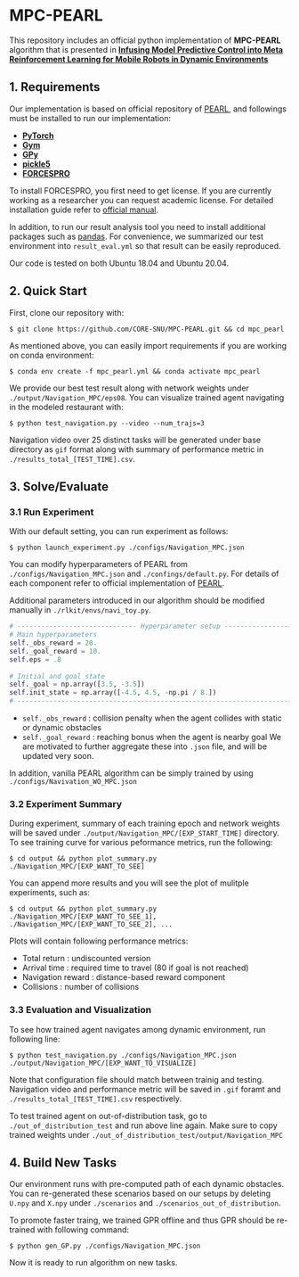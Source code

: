 MPC-PEARL
====================================================

This repository includes an official python implementation of **MPC-PEARL** algorithm that is presented in **[Infusing Model Predictive Control into Meta Reinforcement Learning for Mobile Robots in Dynamic Environments][paper_link]**


## 1. Requirements
Our implementation is based on official repository of [PEARL][PEARL], and followings must be installed to run our implementation:
- **[PyTorch][Pytorch]**
- **[Gym][Gym]**
- **[GPy][GPy]**
- **[pickle5][pickle5]**
- **[FORCESPRO][FORCESPRO]**

To install FORCESPRO, you first need to get license. If you are currently working as a researcher you can request academic license. For detailed installation guide refer to [official manual][FORCESPRO_manual].

In addition, to run our result analysis tool you need to install additional packages such as [pandas][pandas]. For convenience, we summarized our test environment into `result_eval.yml` so that result can be easily reproduced.

Our code is tested on both Ubuntu 18.04 and Ubuntu 20.04.


## 2. Quick Start
First, clone our repository with:
```
$ git clone https://github.com/CORE-SNU/MPC-PEARL.git && cd mpc_pearl
```
As mentioned above, you can easily import requirements if you are working on conda environment:
```
$ conda env create -f mpc_pearl.yml && conda activate mpc_pearl
```
We provide our best test result along with network weights under `./output/Navigation_MPC/eps08`. You can visualize trained agent navigating in the modeled restaurant with:
```
$ python test_navigation.py --video --num_trajs=3
```
Navigation video over 25 distinct tasks will be generated under base directory as `gif` format along with summary of performance metric in `./results_total_[TEST_TIME].csv`.


## 3. Solve/Evaluate
### 3.1 Run Experiment
With our default setting, you can run experiment as follows:
```
$ python launch_experiment.py ./configs/Navigation_MPC.json
```
You can modify hyperparameters of PEARL from `./configs/Navigation_MPC.json` and `./confings/default.py`. For details of each component refer to official implementation of [PEARL][PEARL].

Additional parameters introduced in our algorithm should be modified manually in `./rlkit/envs/navi_toy.py`.
```python
# ------------------------------ Hyperparameter setup ---------------------------------
# Main hyperparameters
self._obs_reward = 20.
self._goal_reward = 10.
self.eps = .8
         
# Initial and goal state
self._goal = np.array([3.5, -3.5])
self.init_state = np.array([-4.5, 4.5, -np.pi / 8.])
# --------------------------------------------------------------------------------------
```
- `self._obs_reward` : collision penalty when the agent collides with static or dynamic obstacles
- `self._goal_reward` : reaching bonus when the agent is nearby goal
We are motivated to further aggregate these into `.json` file, and will be updated very soon.

In addition, vanilla PEARL algorithm can be simply trained by using `./configs/Navivation_WO_MPC.json`

### 3.2 Experiment Summary
During experiment, summary of each training epoch and network weights will be saved under `./output/Navigation_MPC/[EXP_START_TIME]` directory. To see training curve for various peformance metrics, run the following:
```
$ cd output && python plot_summary.py ./Navigation_MPC/[EXP_WANT_TO_SEE]
```

You can append more results and you will see the plot of mulitple experiments, such as:
```
$ cd output && python plot_summary.py ./Navigation_MPC/[EXP_WANT_TO_SEE_1], ./Navigation_MPC/[EXP_WANT_TO_SEE_2], ...
```

Plots will contain following performance metrics:
- Total return : undiscounted version
- Arrival time : required time to travel (80 if goal is not reached)
- Navigation reward : distance-based reward component
- Collisions : number of collisions

### 3.3 Evaluation and Visualization
To see how trained agent navigates among dynamic environment, run following line:
```
$ python test_navigation.py ./configs/Navigation_MPC.json ./output/Navigation_MPC/[EXP_WANT_TO_VISUALIZE]
```
Note that configuration file should match between trainig and testing. 
Navigation video and performance metric will be saved in `.gif` foramt and `./results_total_[TEST_TIME].csv` respectively.

To test trained agent on out-of-distribution task, go to `./out_of_distribution_test` and run above line again.
Make sure to copy trained weights under `./out_of_distribution_test/output/Navigation_MPC`


## 4. Build New Tasks

Our environment runs with pre-computed path of each dynamic obstacles. 
You can re-generated these scenarios based on our setups by deleting `U.npy` and `X.npy` under `./scenarios` and `./scenarios_out_of_distribution`.

To promote faster traing, we trained GPR offline and thus GPR should be re-trained with following command:
```
$ python gen_GP.py ./configs/Navigation_MPC.json
```

Now it is ready to run algorithm on new tasks.


[paper_link]: add_arxiv_address
[Pytorch]: https://pytorch.org/
[Gym]: https://github.com/openai/gym
[GPy]: https://github.com/SheffieldML/GPy
[pickle5]: https://pypi.org/project/pickle5/
[FORCESPRO]: https://www.embotech.com/products/forcespro/overview/
[FORCESPRO_manual]: https://forces.embotech.com/Documentation/
[pandas]: https://pandas.pydata.org/docs/getting_started/install.html
[PEARL]: https://github.com/katerakelly/oyster
